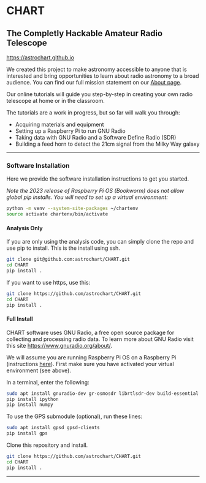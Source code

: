 
# CHART
## The Completly Hackable Amateur Radio Telescope
https://astrochart.github.io

We created this project to make astronomy accessible to anyone that is interested and bring opportunities to learn about radio astronomy to a broad audience. You can find our full mission statement on our [About page](https://astrochart.github.io/website/about.html).

Our online tutorials will guide you step-by-step in creating your own radio telescope at home or in the classroom.

The tutorials are a work in progress, but so far will walk you through:
- Acquiring materials and equipment
- Setting up a Raspberry Pi to run GNU Radio
- Taking data with GNU Radio and a Software Define Radio (SDR)
- Building a feed horn to detect the 21cm signal from the Milky Way galaxy

---

### Software Installation

Here we provide the software installation instructions to get you started.

*Note the 2023 release of Raspberry Pi OS (Bookworm) does not allow global pip installs. You will need to set up a virtual environment:*
```bash
python -m venv --system-site-packages ~/chartenv
source activate chartenv/bin/activate
```

#### Analysis Only

If you are only using the analysis code, you can simply clone the repo and use pip to install. This is the install using ssh. 
```bash
git clone git@github.com:astrochart/CHART.git
cd CHART
pip install .
```
If you want to use https, use this:
```bash
git clone https://github.com/astrochart/CHART.git
cd CHART
pip install .
```

#### Full Install

CHART software uses GNU Radio, a free open source package for collecting and processing radio data.
To learn more about GNU Radio visit this site https://www.gnuradio.org/about/.

We will assume you are running Raspberry Pi OS on a Raspberry Pi (instructions  [here](https://astrochart.github.io/website/software.html)).
First make sure you have activated your virtual environment (see above).

In a terminal, enter the following:
```bash
sudo apt install gnuradio-dev gr-osmosdr librtlsdr-dev build-essential git cmake xterm
pip install ipython
pip install numpy
```

To use the GPS submodule (optional), run these lines:
```bash
sudo apt install gpsd gpsd-clients
pip install gps
```

Clone this repository and install. 
```bash
git clone https://github.com/astrochart/CHART.git
cd CHART
pip install .
```


---
